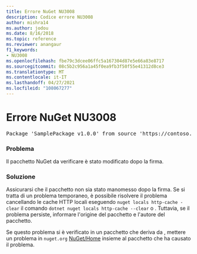 ```yaml
---
title: Errore NuGet NU3008
description: Codice errore NU3008
author: mishra14
ms.author: jodou
ms.date: 8/16/2018
ms.topic: reference
ms.reviewer: anangaur
f1_keywords:
- NU3008
ms.openlocfilehash: fbe79c3dcee06ffc5a167304d87e5e66a83e8717
ms.sourcegitcommit: 08c5b2c956a1a45f0ea9fb3f50f55e41312d8ce3
ms.translationtype: MT
ms.contentlocale: it-IT
ms.lasthandoff: 04/27/2021
ms.locfileid: "108067277"
---
```

# <a name="nuget-error-nu3008"></a>Errore NuGet NU3008

<pre>Package 'SamplePackage v1.0.0' from source 'https://contoso.com/index.json': The package integrity check failed. The package has changed since it was signed. Try clearing the local http-cache and run nuget operation again.</pre>

### <a name="issue"></a>Problema

Il pacchetto NuGet da verificare è stato modificato dopo la firma.

### <a name="solution"></a>Soluzione

Assicurarsi che il pacchetto non sia stato manomesso dopo la firma. Se si tratta di un problema temporaneo, è possibile risolvere il problema cancellando le cache HTTP locali eseguendo `nuget locals http-cache -clear` il comando `dotnet nuget locals http-cache --clear` o . Tuttavia, se il problema persiste, informare l'origine del pacchetto e l'autore del pacchetto.

Se questo problema si è verificato in un pacchetto che deriva da , mettere un problema in `nuget.org` [NuGet/Home](https://github.com/NuGet/Home/issues) insieme al pacchetto che ha causato il problema.
